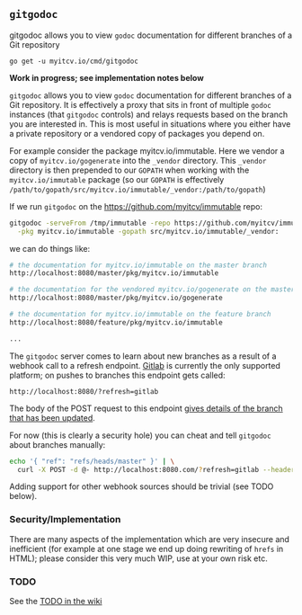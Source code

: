 <!-- __JSON: go list -json .
## `{{ filepathBase .ImportPath}}`

{{.Doc}}

```
go get -u {{.ImportPath}}
```
-->
## `gitgodoc`

gitgodoc allows you to view `godoc` documentation for different branches of a Git repository

```
go get -u myitcv.io/cmd/gitgodoc
```
<!-- END -->

**Work in progress; see implementation notes below**

`gitgodoc` allows you to view `godoc` documentation for different branches of a Git repository. It is effectively a proxy
that sits in front of multiple `godoc` instances (that `gitgodoc` controls) and relays requests based on the branch you
are interested in.  This is most useful in situations where you either have a private repository or a vendored copy of packages
you depend on.

For example consider the package myitcv.io/immutable. Here we vendor a copy of
`myitcv.io/gogenerate` into the `_vendor` directory. This `_vendor` directory is
then prepended to our `GOPATH` when working with the `myitcv.io/immutable` package
(so our `GOPATH` is effectively `/path/to/gopath/src/myitcv.io/immutable/_vendor:/path/to/gopath`)

If we run `gitgodoc` on the https://github.com/myitcv/immutable repo:

```bash
gitgodoc -serveFrom /tmp/immutable -repo https://github.com/myitcv/immutable.git \
  -pkg myitcv.io/immutable -gopath src/myitcv.io/immutable/_vendor:
```

we can do things like:

```bash
# the documentation for myitcv.io/immutable on the master branch
http://localhost:8080/master/pkg/myitcv.io/immutable

# the documentation for the vendored myitcv.io/gogenerate on the master branch
http://localhost:8080/master/pkg/myitcv.io/gogenerate

# the documentation for myitcv.io/immutable on the feature branch
http://localhost:8080/feature/pkg/myitcv.io/immutable

...

```

The `gitgodoc` server comes to learn about new branches as a result of a webhook call to a refresh
endpoint. [Gitlab](https://about.gitlab.com/) is currently the only supported platform; on pushes to
branches this endpoint gets called:

```
http://localhost:8080/?refresh=gitlab
```

The body of the POST request to this endpoint [gives details of the branch that has been
updated](https://gitlab.com/gitlab-org/gitlab-ce/blob/master/doc/web_hooks/web_hooks.md#push-events).

For now (this is clearly a security hole) you can cheat and tell `gitgodoc` about branches manually:

```bash
echo '{ "ref": "refs/heads/master" }' | \
  curl -X POST -d @- http://localhost:8080.com/?refresh=gitlab --header "Content-Type:application/json"
```

Adding support for other webhook sources should be trivial (see TODO below).

### Security/Implementation

There are many aspects of the implementation which are very insecure and inefficient (for example at
one stage we end up doing rewriting of `hrefs` in HTML); please consider this very much WIP, use at your
own risk etc.

### TODO

See the [TODO in the wiki](https://github.com/myitcv/gitgodoc/wiki/TODO)
